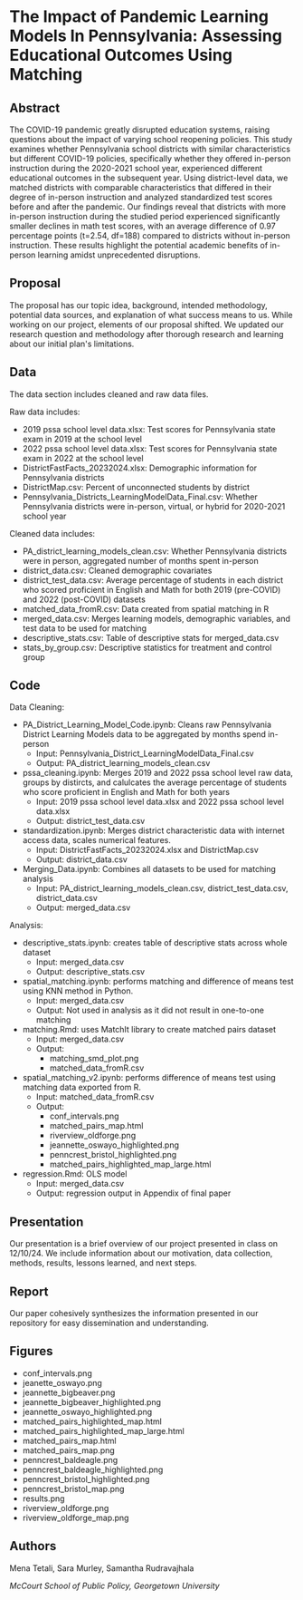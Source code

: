 # The Impact of Pandemic Learning Models In Pennsylvania: Assessing  Educational Outcomes Using Matching

## Abstract
The COVID-19 pandemic greatly disrupted education systems, raising questions about the impact of varying school reopening policies. This study examines whether Pennsylvania school districts with similar characteristics but different COVID-19 policies, specifically whether they offered in-person instruction during the 2020-2021 school year, experienced different educational outcomes in the subsequent year. Using district-level data, we matched districts with comparable characteristics that differed in their degree of in-person instruction and analyzed standardized test scores before and after the pandemic. Our findings reveal that districts with more in-person instruction during the studied period experienced significantly smaller declines in math test scores, with an average difference of 0.97 percentage points (t=2.54, df=188) compared to districts without in-person instruction. These results highlight the potential academic benefits of in-person learning amidst unprecedented disruptions.

## Proposal
The proposal has our topic idea, background, intended methodology, potential data sources, and explanation of what success means to us. While working on our project, elements of our proposal shifted. We updated our research question and methodology after thorough research and learning about our initial plan's limitations.

## Data
The data section includes cleaned and raw data files. 

Raw data includes: 
- 2019 pssa school level data.xlsx: Test scores for Pennsylvania state exam in 2019 at the school level
- 2022 pssa school level data.xlsx: Test scores for Pennsylvania state exam in 2022 at the school level
- DistrictFastFacts_20232024.xlsx: Demographic information for Pennsylvania districts
- DistrictMap.csv: Percent of unconnected students by district
- Pennsylvania_Districts_LearningModelData_Final.csv: Whether Pennsylvania districts were in-person, virtual, or hybrid for 2020-2021 school year


Cleaned data includes:
- PA_district_learning_models_clean.csv: Whether Pennsylvania districts were in person, aggregated number of months spent in-person
- district_data.csv: Cleaned demographic covariates
- district_test_data.csv: Average percentage of students in each district who scored proficient in English and Math for both 2019 (pre-COVID) and 2022 (post-COVID) datasets
- matched_data_fromR.csv: Data created from spatial matching in R
- merged_data.csv: Merges learning models, demographic variables, and test data to be used for matching
- descriptive_stats.csv: Table of descriptive stats for merged_data.csv
- stats_by_group.csv: Descriptive statistics for treatment and control group

## Code

Data Cleaning: 
- PA_District_Learning_Model_Code.ipynb: Cleans raw Pennsylvania District Learning Models data to be aggregated by months spend in-person
  - Input: Pennsylvania_District_LearningModelData_Final.csv
  - Output: PA_district_learning_models_clean.csv
- pssa_cleaning.ipynb: Merges 2019 and 2022 pssa school level raw data, groups by distircts, and calulcates the average percentage of students who score proficient in English and Math for both years
  - Input: 2019 pssa school level data.xlsx and 2022 pssa school level data.xlsx
  - Output: district_test_data.csv
- standardization.ipynb: Merges district characteristic data with internet access data, scales numerical features.
  - Input: DistrictFastFacts_20232024.xlsx and DistrictMap.csv
  - Output: district_data.csv
- Merging_Data.ipynb: Combines all datasets to be used for matching analysis
  - Input: PA_district_learning_models_clean.csv, district_test_data.csv, district_data.csv
  - Output: merged_data.csv

Analysis: 
- descriptive_stats.ipynb: creates table of descriptive stats across whole dataset
  - Input: merged_data.csv
  - Output: descriptive_stats.csv
- spatial_matching.ipynb: performs matching and difference of means test using KNN method in Python.
  - Input: merged_data.csv
  - Output: Not used in analysis as it did not result in one-to-one matching
- matching.Rmd: uses MatchIt library to create matched pairs dataset
  - Input: merged_data.csv
  - Output:
    - matching_smd_plot.png
    - matched_data_fromR.csv
- spatial_matching_v2.ipynb: performs difference of means test using matching data exported from R.
  - Input: matched_data_fromR.csv
  - Output:
    - conf_intervals.png
    - matched_pairs_map.html
    - riverview_oldforge.png
    - jeannette_oswayo_highlighted.png
    - penncrest_bristol_highlighted.png
    - matched_pairs_highlighted_map_large.html
- regression.Rmd: OLS model
  - Input: merged_data.csv
  - Output: regression output in Appendix of final paper
 

## Presentation
Our presentation is a brief overview of our project presented in class on 12/10/24. We include information about our motivation, data collection, methods, results, lessons learned, and next steps.

## Report
Our paper cohesively synthesizes the information presented in our repository for easy dissemination and understanding.

## Figures
- conf_intervals.png
- jeanette_oswayo.png
- jeannette_bigbeaver.png
- jeannette_bigbeaver_highlighted.png
- jeannette_oswayo_highlighted.png
- matched_pairs_highlighted_map.html
- matched_pairs_highlighted_map_large.html
- matched_pairs_map.html
- matched_pairs_map.png
- penncrest_baldeagle.png
- penncrest_baldeagle_highlighted.png
- penncrest_bristol_highlighted.png
- penncrest_bristol_map.png
- results.png
- riverview_oldforge.png
- riverview_oldforge_map.png

## Authors
Mena Tetali, Sara Murley, Samantha Rudravajhala 

_McCourt School of Public Policy, Georgetown University_
